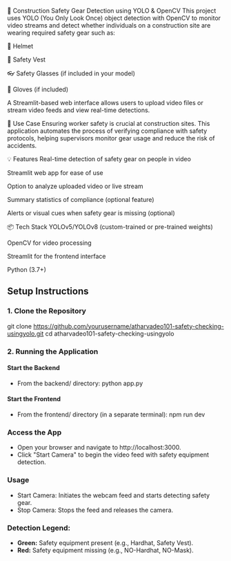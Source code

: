 🦺 Construction Safety Gear Detection using YOLO & OpenCV
This project uses YOLO (You Only Look Once) object detection with OpenCV to monitor video streams and detect whether individuals on a construction site are wearing required safety gear such as:

👷 Helmet

🦺 Safety Vest

👓 Safety Glasses (if included in your model)

🔧 Gloves (if included)

A Streamlit-based web interface allows users to upload video files or stream video feeds and view real-time detections.

🚧 Use Case
Ensuring worker safety is crucial at construction sites. This application automates the process of verifying compliance with safety protocols, helping supervisors monitor gear usage and reduce the risk of accidents.

💡 Features
Real-time detection of safety gear on people in video

Streamlit web app for ease of use

Option to analyze uploaded video or live stream

Summary statistics of compliance (optional feature)

Alerts or visual cues when safety gear is missing (optional)

📦 Tech Stack
YOLOv5/YOLOv8 (custom-trained or pre-trained weights)

OpenCV for video processing

Streamlit for the frontend interface

Python (3.7+)



## Setup Instructions

### 1. Clone the Repository
git clone https://github.com/yourusername/atharvadeo101-safety-checking-usingyolo.git
cd atharvadeo101-safety-checking-usingyolo

### 2. Running the Application
#### Start the Backend
- From the backend/ directory:
python app.py

#### Start the Frontend
- From the frontend/ directory (in a separate terminal):
npm run dev

### Access the App
- Open your browser and navigate to http://localhost:3000.
- Click "Start Camera" to begin the video feed with safety equipment detection.

### Usage
- Start Camera: Initiates the webcam feed and starts detecting safety gear.
- Stop Camera: Stops the feed and releases the camera.

### Detection Legend:
- **Green:** Safety equipment present (e.g., Hardhat, Safety Vest).
- **Red:** Safety equipment missing (e.g., NO-Hardhat, NO-Mask).
